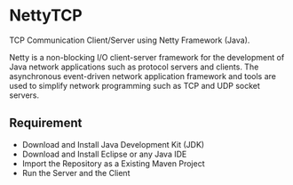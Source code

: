 # NettyTCP
TCP Communication Client/Server using Netty Framework (Java).

Netty is a non-blocking I/O client-server framework for the development of Java network applications such as protocol servers and clients. The asynchronous event-driven network application framework and tools are used to simplify network programming such as TCP and UDP socket servers.

## Requirement
- Download and Install Java Development Kit (JDK)
- Download and Install Eclipse or any Java IDE
- Import the Repository as a Existing Maven Project
- Run the Server and the Client
